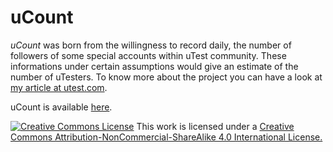 # uCount
*uCount* was born from the willingness to record daily, the number of followers of some special accounts within uTest community. These informations under certain assumptions would give an estimate of the number of uTesters. To know more about the project you can have a look at [my article at utest.com](https://www.utest.com/articles/ucount-guess-how-many-we-are).

uCount is available [here](https://docs.google.com/spreadsheets/d/1zlB1XxdITwGejHKXyL_yd8XCxkoCVh5RatQeaH2CJ4Q/edit?usp=sharing).

<a rel="license" href="http://creativecommons.org/licenses/by-nc-sa/4.0/"><img alt="Creative Commons License" style="border-width:0" src="https://i.creativecommons.org/l/by-nc-sa/4.0/80x15.png" /></a> This work is licensed under a <a rel="license" href="http://creativecommons.org/licenses/by-nc-sa/4.0/">Creative Commons Attribution-NonCommercial-ShareAlike 4.0 International License.</a>
